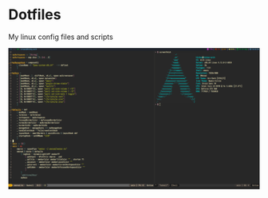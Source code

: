 # Dotfiles
My linux config files and scripts

![My XMonad setup](/screenshots/xmonad.png?raw=true)

